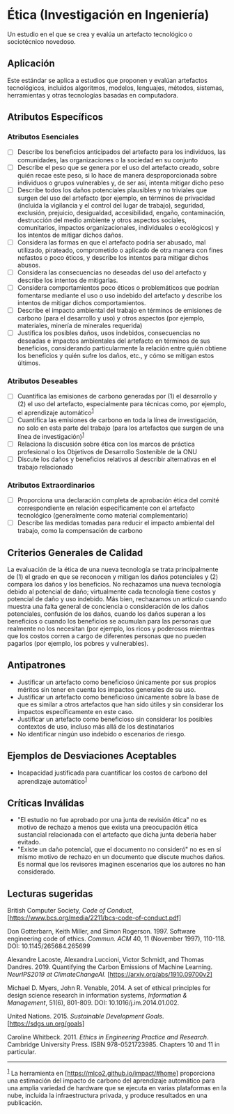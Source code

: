 # Ética (Investigación en Ingeniería)

Un estudio en el que se crea y evalúa un artefacto tecnológico o sociotécnico novedoso.

## Aplicación

Este estándar se aplica a estudios que proponen y evalúan artefactos tecnológicos, incluidos algoritmos, modelos, lenguajes, métodos, sistemas, herramientas y otras tecnologías basadas en computadora.

## Atributos Específicos
### Atributos Esenciales
- [ ] Describe los beneficios anticipados del artefacto para los individuos, las comunidades, las organizaciones o la sociedad en su conjunto
- [ ] Describe el peso que se genera por el uso del artefacto creado, sobre quién recae este peso, si lo hace de manera desproporcionada sobre individuos o grupos vulnerables y, de ser así, intenta mitigar dicho peso
- [ ] Describe todos los daños potenciales plausibles y no triviales que surgen del uso del artefacto (por ejemplo, en términos de privacidad (incluida la vigilancia y el control del lugar de trabajo), seguridad, exclusión, prejuicio, desigualdad, accesibilidad, engaño, contaminación, destrucción del medio ambiente y otros aspectos sociales, comunitarios, impactos organizacionales, individuales o ecológicos) y los intentos de mitigar dichos daños.
- [ ] Considera las formas en que el artefacto podría ser abusado, mal utilizado, pirateado, comprometido o aplicado de otra manera con fines nefastos o poco éticos, y describe los intentos para mitigar dichos abusos.
- [ ] Considera las consecuencias no deseadas del uso del artefacto y describe los intentos de mitigarlas.
- [ ] Considera comportamientos poco éticos o problemáticos que podrían fomentarse mediante el uso o uso indebido del artefacto y describe los intentos de mitigar dichos comportamientos.
- [ ] Describe el impacto ambiental del trabajo en términos de emisiones de carbono (para el desarrollo y uso) y otros aspectos (por ejemplo, materiales, minería de minerales requerida)
- [ ] Justifica los posibles daños, usos indebidos, consecuencias no deseadas e impactos ambientales del artefacto en términos de sus beneficios, considerando particularmente la relación entre quién obtiene los beneficios y quién sufre los daños, etc., y cómo se mitigan estos últimos.

### Atributos Deseables
- [ ] Cuantifica las emisiones de carbono generadas por (1) el desarrollo y (2) el uso del artefacto, especialmente para técnicas como, por ejemplo, el aprendizaje automático<sup>[1](myfootnote1)</sup>
- [ ] Cuantifica las emisiones de carbono en toda la línea de investigación, no solo en esta parte del trabajo (para los artefactos que surgen de una línea de investigación)<sup>[1](myfootnote1)</sup>
- [ ] Relaciona la discusión sobre ética con los marcos de práctica profesional o los Objetivos de Desarrollo Sostenible de la ONU
- [ ] Discute los daños y beneficios relativos al describir alternativas en el trabajo relacionado

### Atributos Extraordinarios

- [ ] Proporciona una declaración completa de aprobación ética del comité correspondiente en relación específicamente con el artefacto tecnológico (generalmente como material complementario)
- [ ] Describe las medidas tomadas para reducir el impacto ambiental del trabajo, como la compensación de carbono

## Criterios Generales de Calidad

La evaluación de la ética de una nueva tecnología se trata principalmente de (1) el grado en que se reconocen y mitigan los daños potenciales y (2) compara los daños y los beneficios. No rechazamos una nueva tecnología debido al potencial de daño; virtualmente cada tecnología tiene costos y potencial de daño y uso indebido. Más bien, rechazamos un artículo cuando muestra una falta general de conciencia o consideración de los daños potenciales, confusión de los daños, cuando los daños superan a los beneficios o cuando los beneficios se acumulan para las personas que realmente no los necesitan (por ejemplo, los ricos y poderosos  mientras que los costos corren a cargo de diferentes personas que no pueden pagarlos (por ejemplo, los pobres y vulnerables).

## Antipatrones

- Justificar un artefacto como beneficioso únicamente por sus propios méritos sin tener en cuenta los impactos generales de su uso.
- Justificar un artefacto como beneficioso únicamente sobre la base de que es similar a otros artefactos que han sido útiles y sin considerar los impactos específicamente en este caso.
- Justificar un artefacto como beneficioso sin considerar los posibles contextos de uso, incluso más allá de los destinatarios
- No identificar ningún uso indebido o escenarios de riesgo.

## Ejemplos de Desviaciones Aceptables

- Incapacidad justificada para cuantificar los costos de carbono del aprendizaje automático<sup>[1](myfootnote1)</sup>

## Críticas Inválidas

- "El estudio no fue aprobado por una junta de revisión ética" no es motivo de rechazo a menos que exista una preocupación ética sustancial relacionada con el artefacto que dicha junta debería haber evitado.
- "Existe un daño potencial, que el documento no consideró" no es en sí mismo motivo de rechazo en un documento que discute muchos daños. Es normal que los revisores imaginen escenarios que los autores no han considerado.

## Lecturas sugeridas

British Computer Society, *Code of Conduct*, [https://www.bcs.org/media/2211/bcs-code-of-conduct.pdf]

Don Gotterbarn, Keith Miller, and Simon Rogerson. 1997. Software engineering code of ethics. *Commun. ACM* 40, 11 (November 1997), 110-118. DOI: 10.1145/265684.265699

Alexandre Lacoste, Alexandra Luccioni, Victor Schmidt, and Thomas Dandres.  2019.  Quantifying the Carbon Emissions of Machine Learning.  *NeurIPS2019 at ClimateChangeAI.*  [https://arxiv.org/abs/1910.09700v2]

Michael D. Myers, John R. Venable, 2014. A set of ethical principles for design science research in information systems, *Information & Management*, 51(6), 801-809.  DOI: 10.1016/j.im.2014.01.002.

United Nations. 2015.  *Sustainable Development Goals*. [https://sdgs.un.org/goals]

Caroline Whitbeck. 2011.  *Ethics in Engineering Practice and Research*. Cambridge University Press.  ISBN 978-0521723985.  Chapters 10 and 11 in particular.

---
<sup>[1](myfootnote1)</sup> La herramienta en [https://mlco2.github.io/impact/#home] proporciona una estimación del impacto de carbono del aprendizaje automático para una amplia variedad de hardware que se ejecuta en varias plataformas en la nube, incluida la infraestructura privada, y produce resultados en una publicación.

